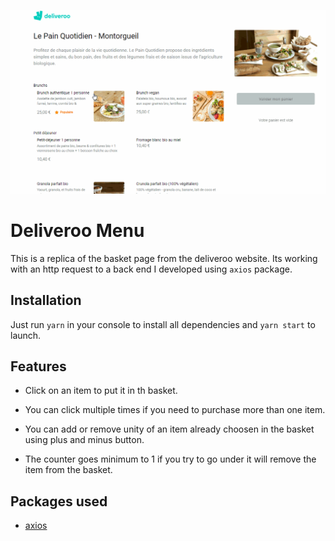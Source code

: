 ![](deliveroo.gif)

# Deliveroo Menu

This is a replica of the basket page from the deliveroo website.
Its working with an http request to a back end I developed using `axios` package.

## Installation

Just run `yarn` in your console to install all dependencies and `yarn start` to launch.

## Features

- Click on an item to put it in th basket.

- You can click multiple times if you need to purchase more than one item.

- You can add or remove unity of an item already choosen in the basket using plus and minus button.

- The counter goes minimum to 1 if you try to go under it will remove the item from the basket.

## Packages used

- [axios](https://www.npmjs.com/package/axios)
